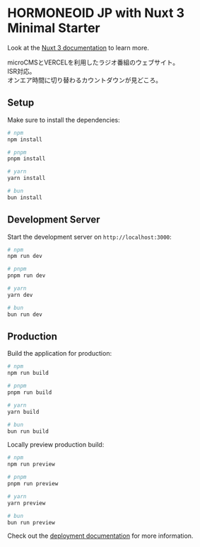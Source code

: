 # HORMONEOID JP with Nuxt 3 Minimal Starter

Look at the [Nuxt 3 documentation](https://nuxt.com/docs/getting-started/introduction) to learn more.

microCMSとVERCELを利用したラジオ番組のウェブサイト。  
ISR対応。  
オンエア時間に切り替わるカウントダウンが見どころ。  


## Setup

Make sure to install the dependencies:

```bash
# npm
npm install

# pnpm
pnpm install

# yarn
yarn install

# bun
bun install
```

## Development Server

Start the development server on `http://localhost:3000`:

```bash
# npm
npm run dev

# pnpm
pnpm run dev

# yarn
yarn dev

# bun
bun run dev
```

## Production

Build the application for production:

```bash
# npm
npm run build

# pnpm
pnpm run build

# yarn
yarn build

# bun
bun run build
```

Locally preview production build:

```bash
# npm
npm run preview

# pnpm
pnpm run preview

# yarn
yarn preview

# bun
bun run preview
```

Check out the [deployment documentation](https://nuxt.com/docs/getting-started/deployment) for more information.
